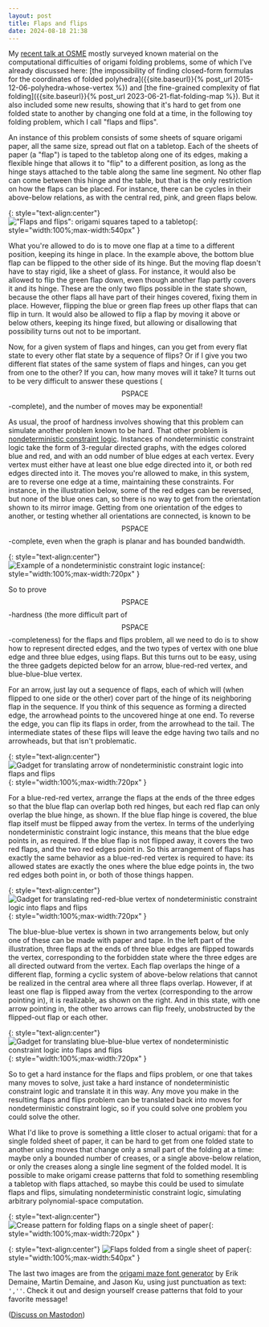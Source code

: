 ```yaml
---
layout: post
title: Flaps and flips
date: 2024-08-18 21:38
---
```

My [recent talk at OSME](https://ics.uci.edu/~eppstein/pubs/Epp-OSME-24.pdf) mostly surveyed known material on the computational difficulties of origami folding problems, some of which I've already discussed here: [the impossibility of finding closed-form formulas for the coordinates of folded polyhedra]({{site.baseurl}}{% post_url 2015-12-06-polyhedra-whose-vertex %}) and [the fine-grained complexity of flat folding]({{site.baseurl}}{% post_url 2023-06-21-flat-folding-map %}). But it also included some new results, showing that it's hard to get from one folded state to another by changing one fold at a time, in the following toy folding problem, which I call "flaps and flips".

An instance of this problem consists of some sheets of square origami paper, all the same size, spread out flat on a tabletop. Each of the sheets of paper (a "flap") is taped to the tabletop along one of its edges, making a flexible hinge that allows it to "flip" to a different position, as long as the hinge stays attached to the table along the same line segment. No other flap can come between this hinge and the table, but that is the only restriction on how the flaps can be placed. For instance, there can be cycles in their above-below relations, as with the central red, pink, and green flaps below.

{: style="text-align:center"}
!["Flaps and flips": origami squares taped to a tabletop]({{site.baseurl}}/assets/2024/flaps-and-flips.jpg){: style="width:100%;max-width:540px" }

What you're allowed to do is to move one flap at a time to a different position, keeping its hinge in place. In the example above, the bottom blue flap can be flipped to the other side of its hinge. But the moving flap doesn't have to stay rigid, like a sheet of glass. For instance, it would also be allowed to flip the green flap down, even though another flap partly covers it and its hinge. These are the only two flips possible in the state shown, because the other flaps all have part of their hinges covered, fixing them in place. However, flipping the blue or green flap frees up other flaps that can flip in turn. It would also be allowed to flip a flap by moving it above or below others, keeping its hinge fixed, but allowing or disallowing that possibility turns out not to be important.

Now, for a given system of flaps and hinges, can you get from every flat state to every other flat state by a sequence of flips? Or if I give you two different flat states of the same system of flaps and hinges, can you get from one to the other? If you can, how many moves will it take? It turns out to be very difficult to answer these questions  <span style="white-space:nowrap">($$\mathsf{PSPACE}$$-complete),</span> and the number of moves may be exponential!

As usual, the proof of hardness involves showing that this problem can simulate another problem known to be hard. That other problem is [nondeterministic constraint logic](https://en.wikipedia.org/wiki/Nondeterministic_constraint_logic). Instances of nondeterministic constraint logic take the form of 3-regular directed graphs, with the edges colored blue and red, and with an odd number of blue edges at each vertex. Every vertex must either have at least one blue edge directed into it, or both red edges directed into it. The moves you're allowed to make, in this system, are to reverse one edge at a time, maintaining these constraints. For instance, in the illustration below, some of the red edges can be reversed, but none of the blue ones can, so there is no way to get from the orientation shown to its mirror image. Getting from one orientation of the edges to another, or testing whether all orientations are connected, is known to be  <span style="white-space:nowrap">$$\mathsf{PSPACE}$$-complete,</span> even when the graph is planar and has bounded bandwidth.

{: style="text-align:center"}
![Example of a nondeterministic constraint logic instance]({{site.baseurl}}/assets/2024/cube-match-ncl.svg){: style="width:100%;max-width:720px" }

So to prove <span style="white-space:nowrap">$$\mathsf{PSPACE}$$-hardness</span> (the more difficult part of <span style="white-space:nowrap">$$\mathsf{PSPACE}$$-completeness)</span> for the flaps and flips problem, all we need to do is to show how to represent directed edges, and the two types of vertex with one blue edge and three blue edges, using flaps. But this turns out to be easy, using the three gadgets depicted below for an arrow, blue-red-red vertex, and blue-blue-blue vertex.

For an arrow, just lay out a sequence of flaps, each of which will (when flipped to one side or the other) cover part of the hinge of its neighboring flap in the sequence. If you think of this sequence as forming a directed edge, the arrowhead points to the uncovered hinge at one end. To reverse the edge, you can flip its flaps in order, from the arrowhead to the tail. The intermediate states of these flips will leave the edge having two tails and no arrowheads, but that isn't problematic.

{: style="text-align:center"}
![Gadget for translating arrow of nondeterministic constraint logic into flaps and flips]({{site.baseurl}}/assets/2024/ff-arrow.svg){: style="width:100%;max-width:720px" }

For a blue-red-red vertex, arrange the flaps at the ends of the three edges so that the blue flap can overlap both red hinges, but each red flap can only overlap the blue hinge, as shown. If the blue flap hinge is covered, the blue flap itself must be flipped away from the vertex. In terms of the underlying nondeterministic constraint logic instance, this means that the blue edge points in, as required. If the blue flap is not flipped away, it covers the two red flaps, and the two red edges point in. So this arrangement of flaps has exactly the same behavior as a blue-red-red vertex is required to have: its allowed states are exactly the ones where the blue edge points in, the two red edges both point in, or both of those things happen.

{: style="text-align:center"}
![Gadget for translating red-red-blue vertex of nondeterministic constraint logic into flaps and flips]({{site.baseurl}}/assets/2024/ff-and.svg){: style="width:100%;max-width:720px" }

The blue-blue-blue vertex is shown in two arrangements below, but only one of these can be made with paper and tape. In the left part of the illustration, three flaps at the ends of three blue edges are flipped towards the vertex, corresponding to the forbidden state where the three edges are all directed outward from the vertex. Each flap overlaps the hinge of a different flap, forming a cyclic system of above-below relations that cannot be realized in the central area where all three flaps overlap. However, if at least one flap is flipped away from the vertex (corresponding to the arrow pointing in), it is realizable, as shown on the right. And in this state, with one arrow pointing in, the other two arrows can flip freely, unobstructed by the flipped-out flap or each other.

{: style="text-align:center"}
![Gadget for translating blue-blue-blue vertex of nondeterministic constraint logic into flaps and flips]({{site.baseurl}}/assets/2024/ff-or.svg){: style="width:100%;max-width:720px" }

So to get a hard instance for the flaps and flips problem, or one that takes many moves to solve, just take a hard instance of nondeterministic constraint logic and translate it in this way. Any move you make in the resulting flaps and flips problem can be translated back into moves for nondeterministic constraint logic, so if you could solve one problem you could solve the other.

What I'd like to prove is something a little closer to actual origami: that for a single folded sheet of paper, it can be hard to get from one folded state to another using moves that change only a small part of the folding at a time: maybe only a bounded number of creases, or a single above-below relation, or only the creases along a single line segment of the folded model. It is possible to make origami crease patterns that fold to something resembling a tabletop with flaps attached, so maybe this could be used to simulate flaps and flips, simulating nondeterministic constraint logic, simulating arbitrary polynomial-space computation.

{: style="text-align:center"}
![Crease pattern for folding flaps on a single sheet of paper]({{site.baseurl}}/assets/2024/flap-cp.svg){: style="width:100%;max-width:720px" }

{: style="text-align:center"}
![Flaps folded from a single sheet of paper]({{site.baseurl}}/assets/2024/flap-3d.svg){: style="width:100%;max-width:540px" }

The last two images are from the [origami maze font generator](https://erikdemaine.org/fonts/maze/) by Erik Demaine, Martin Demaine, and Jason Ku, using just punctuation as text: `',''`. Check it out and design yourself crease patterns that fold to your favorite message!

([Discuss on Mastodon](https://mathstodon.xyz/@11011110/112986869194181917))